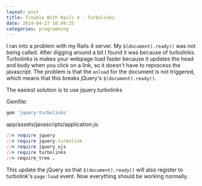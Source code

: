 ```yaml
---
layout: post
title: Trouble With Rails 4 - Turbolinks
date: 2014-04-27 10:49:25
categories: programming
---
```


I ran into a problem with my Rails 4 server.  My `$(document).ready()` was not
being called.  After digging around a bit I found it was because of turbolinks.
Turbolinks is makes your webpage load faster because it updates the head and
body when you click on a link, so it doesn't have to reprocess the javascript.
The problem is that the `onload` for the document is not triggered, which means
that this breaks jQuery's `$(document).ready()`.

The easiest solution is to use jquery.turbolinks

Gemfile:
```ruby
gem 'jquery-turbolinks'
```

app/assets/javascripts/application.js:
```ruby
//= require jquery
//= require jquery.turbolink
//= require jquery_ujs
//= require turbolinks
//= require_tree .
```

This update the jQuery so that `$(document).ready()` will also register to
turbolink's `page:load` event.  Now everything should be working normally.
